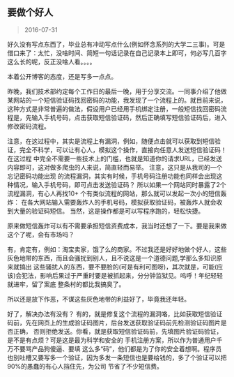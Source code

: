 要做个好人
--------
> 2016-07-31

好久没有写点东西了，毕业总有冲动写点什么(例如怀念系列的大学二三事)。可是借口来了：太忙，没啥时间、简短一句话记录在自己记录本上即可，何必写几百字
这么长的呢，反正没啥人看。。。。

本着公开博客的态度，还是写多一点点。

昨晚，我们技术部约定每个工作日的最后一晚，用于分享交流。一同事介绍了他做某网站的一个短信验证码找回密码的功能，我发现了一个流程上的。就目前来说，
这种方式是非常普遍的做法，假设用户已经用手机绑定注册，一般短信找回密码流程是，先输入手机号码，点击获取短信验证码，然后正确填写短信验证码后，进入修改密码流程。

注意，在这过程中，其实是流程上有漏洞，例如，随便点击就可以获取到短信验证，完全不科学，可以让有心人，模拟这个操作，直接向任意人发送短信验证码！在这过程
中完全不需要一些技术上的门槛，也就是知道你的请求URL，已经发送内容即可，这对做多爬虫的人来说，简直轻而易举。 注意，这只是从我司的一个忘记密码功能出现
的流程漏洞，其实有时候，手机号码注册功能也同样会出现这种情况，输入手机号码，即可点击发送验证码？ 所以如果一个网站同时暴露了2个流程漏洞，有心人再找10+
个有类似流程的网站，那么就可以发起一次小的短信轰炸： 在各大网站输入需要轰炸人的手机号码，模拟获取验证码，被轰炸人就会收到大量的验证码短信。
当然，这是操作都是可以写程序跑的，轻松快捷。

原来做短信轰炸可以有不需要承担短信资费成本，我当时还想了一下。要是我来做这个了呢，会有市场吗？

有，肯定有，例如：淘宝卖家，饿了么的商家。不过我还是好好地做个好人，这些灰色地带的东西，而且会骚扰到别人，且不说这是一个道德问题,学那么多知识原来就搞出
这些骚扰人的东西，要不要脸的(可是有利可图呀)，其次就是，可能(应该)会犯法，影响后果过于严重时要是被抓起来，分分钟监狱见。呜呼！年纪轻轻就进牢，留了案底
整条村的都比我搞臭了。

所以还是放下作恶，不谋这些灰色地带的利益好了，毕竟我还年轻。

好了，解决办法有没有？ 有的，就是修复这个流程的漏洞咯，比如获取短信验证码前，先在网页上的生成验证码图片，后台发送获取验证码前先检测验证码图片是否正确，
否则拒绝发送。你看，就是获取短信验证码前，先填图片验证码验证，是不是有点烦？可是这是最为科学和安全的 手机注册方案，所以作为普通用户千万不要骂产品狗傻逼、要填
这么多“码”，他们都是为了你的安全着想啊。程序员也别吐槽又要写多一个验证，因为多发一条短信也是要给钱的，多了个验证可以把90%的愚蠢的有心人挡住先，为公司
节省了不少短信费。




